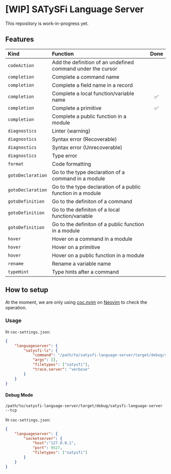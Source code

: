 # [WIP] SATySFi Language Server

This repository is work-in-progress yet.

## Features

|Kind             |Function                                                   |Done|
|:----------------|:----------------------------------------------------------|:--:|
|`codeAction`     |Add the definition of an undefined command under the cursor|    |
|`completion`     |Complete a command name                                    |    |
|`completion`     |Complete a field name in a record                          |    |
|`completion`     |Complete a local function/variable name                    |✅  |
|`completion`     |Complete a primitive                                       |✅  |
|`completion`     |Complete a public function in a module                     |    |
|`diagnostics`    |Linter (warning)                                           |    |
|`diagnostics`    |Syntax error (Recoverable)                                 |    |
|`diagnostics`    |Syntax error (Unrecoverable)                               |    |
|`diagnostics`    |Type error                                                 |    |
|`format`         |Code formatting                                            |    |
|`gotoDeclaration`|Go to the type declaration of a command in a module        |    |
|`gotoDeclaration`|Go to the type declaration of a public function in a module|    |
|`gotoDefinition` |Go to the definiton of a command                           |    |
|`gotoDefinition` |Go to the definiton of a local function/variable           |    |
|`gotoDefinition` |Go to the definiton of a public function in a module       |    |
|`hover`          |Hover on a command in a module                             |    |
|`hover`          |Hover on a primitive                                       |    |
|`hover`          |Hover on a public function in a module                     |    |
|`rename`         |Rename a variable name                                     |    |
|`typeHint`       |Type hints after a command                                 |    |

## How to setup

At the moment, we are only using
[coc.nvim](https://github.com/neoclide/coc.nvim) on [Neovim](https://github.com/neovim/neovim)
to check the operation.

### Usage

In `coc-settings.json`:

```json
{
    "languageserver": {
        "satysfi-ls": {
            "command": "/path/to/satysfi-language-server/target/debug/satysfi-language-server",
            "args": [],
            "filetypes": ["satysfi"],
            "trace.server": "verbose"
        }
    }
}
```

#### Debug Mode

```
/path/to/satysfi-language-server/target/debug/satysfi-language-server --tcp
```

In `coc-settings.json`:

```json
{
    "languageserver": {
        "socketserver": {
            "host":"127.0.0.1",
            "port": 9527,
            "filetypes": ["satysfi"]
        }
    }
}
```
